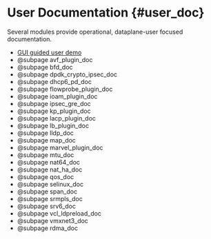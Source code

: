 User Documentation    {#user_doc}
==================

Several modules provide operational, dataplane-user focused documentation.

- [GUI guided user demo](https://wiki.fd.io/view/VPP_Sandbox/vpp-userdemo)
- @subpage avf_plugin_doc
- @subpage bfd_doc
- @subpage dpdk_crypto_ipsec_doc
- @subpage dhcp6_pd_doc
- @subpage flowprobe_plugin_doc
- @subpage ioam_plugin_doc
- @subpage ipsec_gre_doc
- @subpage kp_plugin_doc
- @subpage lacp_plugin_doc
- @subpage lb_plugin_doc
- @subpage lldp_doc
- @subpage map_doc
- @subpage marvel_plugin_doc
- @subpage mtu_doc
- @subpage nat64_doc
- @subpage nat_ha_doc
- @subpage qos_doc
- @subpage selinux_doc
- @subpage span_doc
- @subpage srmpls_doc
- @subpage srv6_doc
- @subpage vcl_ldpreload_doc
- @subpage vmxnet3_doc
- @subpage rdma_doc
